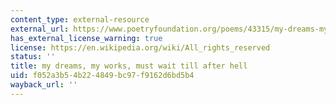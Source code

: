 ```yaml
---
content_type: external-resource
external_url: https://www.poetryfoundation.org/poems/43315/my-dreams-my-works-must-wait-till-after-hell
has_external_license_warning: true
license: https://en.wikipedia.org/wiki/All_rights_reserved
status: ''
title: my dreams, my works, must wait till after hell
uid: f052a3b5-4b22-4849-bc97-f9162d6bd5b4
wayback_url: ''
---
```

